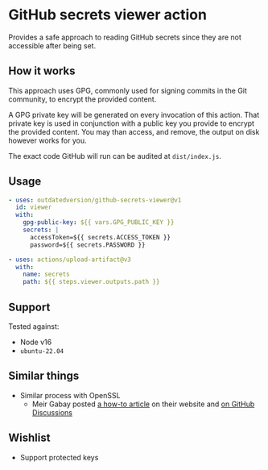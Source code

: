 # GitHub secrets viewer action

Provides a safe approach to reading GitHub secrets since they are not accessible after being set.

## How it works

This approach uses GPG, commonly used for signing commits in the Git community, to encrypt the
provided content.

A GPG private key will be generated on every invocation of this action. That private key is used in
conjunction with a public key you provide to encrypt the provided content. You may than access, and
remove, the output on disk however works for you.

The exact code GitHub will run can be audited at `dist/index.js`.

## Usage

```yaml
- uses: outdatedversion/github-secrets-viewer@v1
  id: viewer
  with:
    gpg-public-key: ${{ vars.GPG_PUBLIC_KEY }}
    secrets: |
      accessToken=${{ secrets.ACCESS_TOKEN }}
      password=${{ secrets.PASSWORD }}

- uses: actions/upload-artifact@v3
  with:
    name: secrets
    path: ${{ steps.viewer.outputs.path }}
```

## Support

Tested against:

- Node v16
- `ubuntu-22.04`

## Similar things

- Similar process with OpenSSL
  - Meir Gabay posted
    [a how-to article](https://meirg.co.il/2022/07/01/how-to-recover-secrets-from-github-actions/)
    on their website and
    [on GitHub Discussions](https://github.com/orgs/community/discussions/26277#discussioncomment-3251166)

## Wishlist

- Support protected keys
